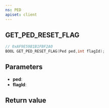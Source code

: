 ```yaml
---
ns: PED
apiset: client
---
```

## GET_PED_RESET_FLAG

```c
// 0xAF9E59B1B1FBF2A0
BOOL GET_PED_RESET_FLAG(Ped ped,int flagId);
```


## Parameters
* **ped**:
* **flagId**:

## Return value